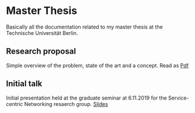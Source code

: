 # Master Thesis

Basically all the documentation related to my master thesis at the Technische Universität Berlin.


## Research proposal
Simple overview of the problem, state of the art and a concept.
Read as [Pdf](https://landgenoot.github.io/master-thesis/research-proposal/research-proposal.pdf)

## Initial talk
Initial presentation held at the graduate seminar at 6.11.2019 for the Service-centric Networking resaerch group.
[Slides](https://landgenoot.github.io/master-thesis/initial-talk)